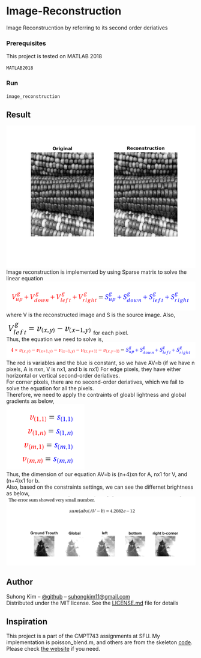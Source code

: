 # Image-Reconstruction
Image Reconstrucntion by referring to its second order deriatives

### Prerequisites

This project is tested on MATLAB 2018

```
MATLAB2018 
```

### Run
```
image_reconstruction 
```
## Result
![](./screenshots/results1.png)
\
Image reconstruction is implemented by using Sparse matrix to solve the linear equation\
![](./screenshots/reconst_eq1.png)\
where V is the reconstructed image and S is the source image.
Also, ![](./screenshots/reconst_grad.png) for each pixel. \
Thus, the equation we need to solve is, \
![](./screenshots/reconst_eq2.png)\
The red is variables and the blue is constant, so we have AV=b (if we have n pixels, A is nxn, V is nx1, and b is nx1) 
For edge pixels, they have either horizontal or vertical second-order deriatives. \
For corner pixels, there are no second-order deriatives, which we fail to solve the equation for all the pixels. \
Therefore, we need to apply the contraints of gloabl lightness and global gradients as below, \
![](./screenshots/reconst_four.png)\
Thus, the dimension of our equation AV=b is (n+4)xn for A, nx1 for V, and (n+4)x1 for b. \
Also, based on the constraints settings, we can see the differnet brightness as below, 
![](./screenshots/results2.png)




## Author

Suhong Kim – [@github](https://github.com/suhongkim) – suhongkim11@gmail.com \
Distributed under the MIT license. See the [LICENSE.md](LICENSE.md) file for details

## Inspiration
This project is a part of the CMPT743 assignments at SFU. My implementation is poisson_blend.m, and others are from the skeleton [code](https://drive.google.com/file/d/1rSOQUHlr4j6_6t22hyBRFSaWaRqseNcs/view).\
Please check [the website](https://sites.google.com/site/alimahdaviamiri/teaching/cmpt-743) if you need. 


